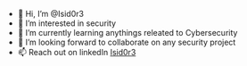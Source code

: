 - 👋 Hi, I’m @Isid0r3
- 👀 I’m interested in security
- 🌱 I’m currently learning anythings releated to Cybersecurity
- 💞️ I’m looking forward to collaborate on any security project
- 📫 Reach out on linkedIn [Isid0r3](https://www.linkedin.com/in/isid0r3)


